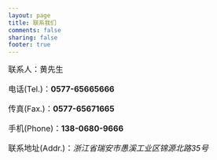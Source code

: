 ```yaml
---
layout: page
title: 联系我们
comments: false
sharing: false
footer: true
---
```


<font size="3 px"> 联系人：黄先生<font/>

<font size="3 px"> 电话(Tel.)：**0577-65665666**<font/>

<font size="3 px"> 传真(Fax.)：**0577-65671665**<font/>

<font size="3 px"> 手机(Phone)：**138-0680-9666**<font/>

<font size="3 px"> 联系地址(Addr.)：*浙江省瑞安市愚溪工业区锦源北路35号*<font/>

